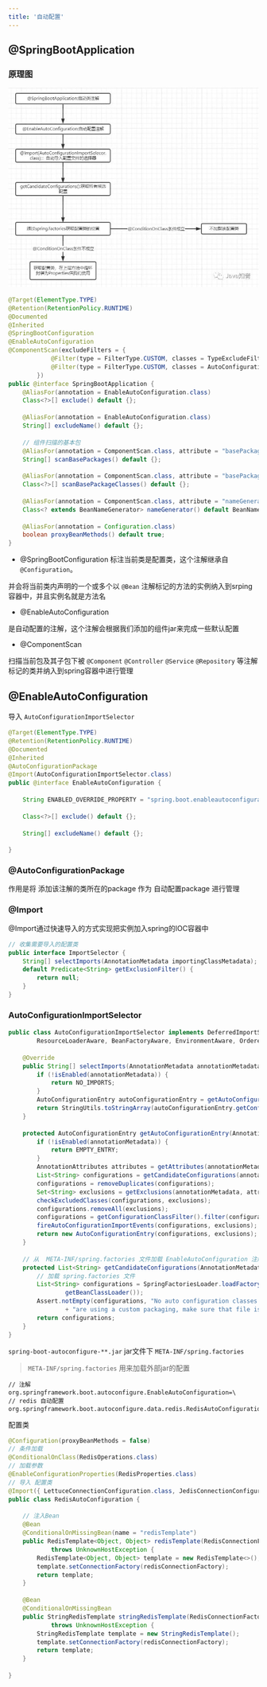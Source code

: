 ```yaml
---
title: '自动配置'
---
```


## @SpringBootApplication

### 原理图

![](../../../resources/spring/v2-ec490d9baecef2b0ff77af59598c8c12_1440w.jpg)

```java
@Target(ElementType.TYPE)
@Retention(RetentionPolicy.RUNTIME)
@Documented
@Inherited
@SpringBootConfiguration
@EnableAutoConfiguration
@ComponentScan(excludeFilters = { 
            @Filter(type = FilterType.CUSTOM, classes = TypeExcludeFilter.class),
		    @Filter(type = FilterType.CUSTOM, classes = AutoConfigurationExcludeFilter.class) 
        })
public @interface SpringBootApplication {
	@AliasFor(annotation = EnableAutoConfiguration.class)
	Class<?>[] exclude() default {};

	@AliasFor(annotation = EnableAutoConfiguration.class)
	String[] excludeName() default {};

    // 组件扫描的基本包
	@AliasFor(annotation = ComponentScan.class, attribute = "basePackages")
	String[] scanBasePackages() default {};

	@AliasFor(annotation = ComponentScan.class, attribute = "basePackageClasses")
	Class<?>[] scanBasePackageClasses() default {};

	@AliasFor(annotation = ComponentScan.class, attribute = "nameGenerator")
	Class<? extends BeanNameGenerator> nameGenerator() default BeanNameGenerator.class;

	@AliasFor(annotation = Configuration.class)
	boolean proxyBeanMethods() default true;
}
```

* @SpringBootConfiguration
标注当前类是配置类，这个注解继承自 `@Configuration`。

并会将当前类内声明的一个或多个以 `@Bean` 注解标记的方法的实例纳入到srping容器中，并且实例名就是方法名

* @EnableAutoConfiguration

是自动配置的注解，这个注解会根据我们添加的组件jar来完成一些默认配置

* @ComponentScan

扫描当前包及其子包下被 `@Component` `@Controller` `@Service` `@Repository` 等注解标记的类并纳入到spring容器中进行管理

## @EnableAutoConfiguration

导入 `AutoConfigurationImportSelector`

```java
@Target(ElementType.TYPE)
@Retention(RetentionPolicy.RUNTIME)
@Documented
@Inherited
@AutoConfigurationPackage
@Import(AutoConfigurationImportSelector.class)
public @interface EnableAutoConfiguration {

	String ENABLED_OVERRIDE_PROPERTY = "spring.boot.enableautoconfiguration";

	Class<?>[] exclude() default {};

	String[] excludeName() default {};

}
```

### @AutoConfigurationPackage

作用是将 添加该注解的类所在的package 作为 自动配置package 进行管理

### @Import

@Import通过快速导入的方式实现把实例加入spring的IOC容器中

```java
// 收集需要导入的配置类
public interface ImportSelector {
	String[] selectImports(AnnotationMetadata importingClassMetadata);
	default Predicate<String> getExclusionFilter() {
		return null;
	}
}
```

### AutoConfigurationImportSelector

```java
public class AutoConfigurationImportSelector implements DeferredImportSelector, BeanClassLoaderAware,
		ResourceLoaderAware, BeanFactoryAware, EnvironmentAware, Ordered {

	@Override
	public String[] selectImports(AnnotationMetadata annotationMetadata) {
		if (!isEnabled(annotationMetadata)) {
			return NO_IMPORTS;
		}
		AutoConfigurationEntry autoConfigurationEntry = getAutoConfigurationEntry(annotationMetadata);
		return StringUtils.toStringArray(autoConfigurationEntry.getConfigurations());
	}

	protected AutoConfigurationEntry getAutoConfigurationEntry(AnnotationMetadata annotationMetadata) {
		if (!isEnabled(annotationMetadata)) {
			return EMPTY_ENTRY;
		}
		AnnotationAttributes attributes = getAttributes(annotationMetadata);
		List<String> configurations = getCandidateConfigurations(annotationMetadata, attributes);
		configurations = removeDuplicates(configurations);
		Set<String> exclusions = getExclusions(annotationMetadata, attributes);
		checkExcludedClasses(configurations, exclusions);
		configurations.removeAll(exclusions);
		configurations = getConfigurationClassFilter().filter(configurations);
		fireAutoConfigurationImportEvents(configurations, exclusions);
		return new AutoConfigurationEntry(configurations, exclusions);
	}

	// 从  META-INF/spring.factories 文件加载 EnableAutoConfiguration 注解的类
    protected List<String> getCandidateConfigurations(AnnotationMetadata metadata, AnnotationAttributes attributes) {
        // 加载 spring.factories 文件
		List<String> configurations = SpringFactoriesLoader.loadFactoryNames(getSpringFactoriesLoaderFactoryClass(),
				getBeanClassLoader());
		Assert.notEmpty(configurations, "No auto configuration classes found in META-INF/spring.factories. If you "
				+ "are using a custom packaging, make sure that file is correct.");
		return configurations;
	}
}
```

`spring-boot-autoconfigure-**.jar` jar文件下 `META-INF/spring.factories`

> `META-INF/spring.factories` 用来加载外部jar的配置

```properties
// 注解
org.springframework.boot.autoconfigure.EnableAutoConfiguration=\
// redis 自动配置
org.springframework.boot.autoconfigure.data.redis.RedisAutoConfiguration,\
```
配置类

```java
@Configuration(proxyBeanMethods = false)
// 条件加载
@ConditionalOnClass(RedisOperations.class)
// 加载参数
@EnableConfigurationProperties(RedisProperties.class)
// 导入 配置类
@Import({ LettuceConnectionConfiguration.class, JedisConnectionConfiguration.class })
public class RedisAutoConfiguration {

	// 注入Bean
	@Bean
	@ConditionalOnMissingBean(name = "redisTemplate")
	public RedisTemplate<Object, Object> redisTemplate(RedisConnectionFactory redisConnectionFactory)
			throws UnknownHostException {
		RedisTemplate<Object, Object> template = new RedisTemplate<>();
		template.setConnectionFactory(redisConnectionFactory);
		return template;
	}

	@Bean
	@ConditionalOnMissingBean
	public StringRedisTemplate stringRedisTemplate(RedisConnectionFactory redisConnectionFactory)
			throws UnknownHostException {
		StringRedisTemplate template = new StringRedisTemplate();
		template.setConnectionFactory(redisConnectionFactory);
		return template;
	}

}
```